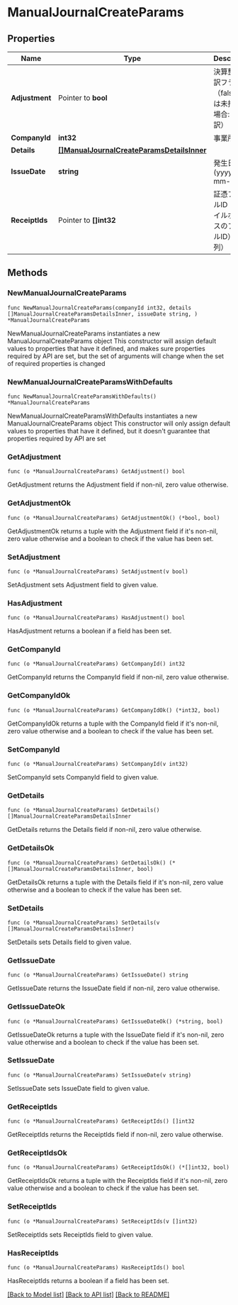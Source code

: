 # ManualJournalCreateParams

## Properties

Name | Type | Description | Notes
------------ | ------------- | ------------- | -------------
**Adjustment** | Pointer to **bool** | 決算整理仕訳フラグ（falseまたは未指定の場合: 日常仕訳） | [optional] 
**CompanyId** | **int32** | 事業所ID | 
**Details** | [**[]ManualJournalCreateParamsDetailsInner**](ManualJournalCreateParamsDetailsInner.md) |  | 
**IssueDate** | **string** | 発生日 (yyyy-mm-dd) | 
**ReceiptIds** | Pointer to **[]int32** | 証憑ファイルID（ファイルボックスのファイルID）（配列） | [optional] 

## Methods

### NewManualJournalCreateParams

`func NewManualJournalCreateParams(companyId int32, details []ManualJournalCreateParamsDetailsInner, issueDate string, ) *ManualJournalCreateParams`

NewManualJournalCreateParams instantiates a new ManualJournalCreateParams object
This constructor will assign default values to properties that have it defined,
and makes sure properties required by API are set, but the set of arguments
will change when the set of required properties is changed

### NewManualJournalCreateParamsWithDefaults

`func NewManualJournalCreateParamsWithDefaults() *ManualJournalCreateParams`

NewManualJournalCreateParamsWithDefaults instantiates a new ManualJournalCreateParams object
This constructor will only assign default values to properties that have it defined,
but it doesn't guarantee that properties required by API are set

### GetAdjustment

`func (o *ManualJournalCreateParams) GetAdjustment() bool`

GetAdjustment returns the Adjustment field if non-nil, zero value otherwise.

### GetAdjustmentOk

`func (o *ManualJournalCreateParams) GetAdjustmentOk() (*bool, bool)`

GetAdjustmentOk returns a tuple with the Adjustment field if it's non-nil, zero value otherwise
and a boolean to check if the value has been set.

### SetAdjustment

`func (o *ManualJournalCreateParams) SetAdjustment(v bool)`

SetAdjustment sets Adjustment field to given value.

### HasAdjustment

`func (o *ManualJournalCreateParams) HasAdjustment() bool`

HasAdjustment returns a boolean if a field has been set.

### GetCompanyId

`func (o *ManualJournalCreateParams) GetCompanyId() int32`

GetCompanyId returns the CompanyId field if non-nil, zero value otherwise.

### GetCompanyIdOk

`func (o *ManualJournalCreateParams) GetCompanyIdOk() (*int32, bool)`

GetCompanyIdOk returns a tuple with the CompanyId field if it's non-nil, zero value otherwise
and a boolean to check if the value has been set.

### SetCompanyId

`func (o *ManualJournalCreateParams) SetCompanyId(v int32)`

SetCompanyId sets CompanyId field to given value.


### GetDetails

`func (o *ManualJournalCreateParams) GetDetails() []ManualJournalCreateParamsDetailsInner`

GetDetails returns the Details field if non-nil, zero value otherwise.

### GetDetailsOk

`func (o *ManualJournalCreateParams) GetDetailsOk() (*[]ManualJournalCreateParamsDetailsInner, bool)`

GetDetailsOk returns a tuple with the Details field if it's non-nil, zero value otherwise
and a boolean to check if the value has been set.

### SetDetails

`func (o *ManualJournalCreateParams) SetDetails(v []ManualJournalCreateParamsDetailsInner)`

SetDetails sets Details field to given value.


### GetIssueDate

`func (o *ManualJournalCreateParams) GetIssueDate() string`

GetIssueDate returns the IssueDate field if non-nil, zero value otherwise.

### GetIssueDateOk

`func (o *ManualJournalCreateParams) GetIssueDateOk() (*string, bool)`

GetIssueDateOk returns a tuple with the IssueDate field if it's non-nil, zero value otherwise
and a boolean to check if the value has been set.

### SetIssueDate

`func (o *ManualJournalCreateParams) SetIssueDate(v string)`

SetIssueDate sets IssueDate field to given value.


### GetReceiptIds

`func (o *ManualJournalCreateParams) GetReceiptIds() []int32`

GetReceiptIds returns the ReceiptIds field if non-nil, zero value otherwise.

### GetReceiptIdsOk

`func (o *ManualJournalCreateParams) GetReceiptIdsOk() (*[]int32, bool)`

GetReceiptIdsOk returns a tuple with the ReceiptIds field if it's non-nil, zero value otherwise
and a boolean to check if the value has been set.

### SetReceiptIds

`func (o *ManualJournalCreateParams) SetReceiptIds(v []int32)`

SetReceiptIds sets ReceiptIds field to given value.

### HasReceiptIds

`func (o *ManualJournalCreateParams) HasReceiptIds() bool`

HasReceiptIds returns a boolean if a field has been set.


[[Back to Model list]](../README.md#documentation-for-models) [[Back to API list]](../README.md#documentation-for-api-endpoints) [[Back to README]](../README.md)


